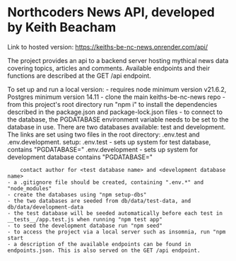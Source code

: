 # Northcoders News API, developed by Keith Beacham

Link to hosted version: https://keiths-be-nc-news.onrender.com/api/

The project provides an api to a backend server hosting mythical news data covering topics, articles and comments. Available endpoints and their functions are described at the GET /api endpoint.

To set up and run a local version: - requires node minimum version v21.6.2, Postgres minimum version 14.11 - clone the main keiths-be-nc-news repo - from this project's root directory run "npm i" to install the dependencies described in the package.json and package-lock.json files - to connect to the database, the PGDATABASE environment variable needs to be set to the database in use. There are two databases available: test and development. The links are set using two files in the root directory: .env.test and .env.development.
setup:
.env.test - sets up system for test database, contains "PGDATABASE=<test database name>"
.env.development - sets up system for development database contains "PGDATABASE=<development database name>"

        contact author for <test database name> and <development database name>
    - a .gitignore file should be created, containing ".env.*" and "node_modules"
    - create the databases using "npm setup-dbs"
    - the two databases are seeded from db/data/test-data, and db/data/development-data
    - the test database will be seeded automatically before each test in __tests__/app.test.js when running "npm test app"
    - to seed the development database run "npm seed"
    - to access the project via a local server such as insomnia, run "npm start
    - a description of the available endpoints can be found in endpoints.json. This is also served on the GET /api endpoint.
